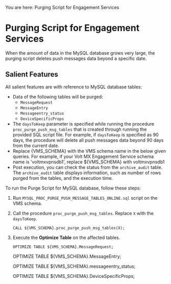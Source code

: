                            

You are here: Purging Script for Engagement Services

Purging Script for Engagement Services
======================================

When the amount of data in the MySQL database grows very large, the purging script deletes push messages data beyond a specific date.

Salient Features
----------------

All salient features are with reference to MySQL database tables:

*   Data of the following tables will be purged:
    *   `MessageRequest`
    *   `MessageEntry`
    *   `Messageentry_status`
    *   `DeviceSpecificProps`
*   The `daysToKeep` parameter is specified while running the procedure `proc_purge_push_msg_tables` that is created through running the provided SQL script file. For example, if `daysToKeep` is specified as 90 days, the procedure will delete all push messages data beyond 90 days from the current date.
*   Replace {VMS\_SCHEMA} with the VMS schema name in the below given queries. For example, if your Volt MX Engagement Service schema name is 'voltmxvpnsdb1', replace ${VMS\_SCHEMA} with voltmxvpnsdb1
*   Post execution, you can check the status from the `archive_audit` table. The `archive_audit` table displays information, such as number of rows purged from the tables, and the execution time.

To run the Purge Script for MySQL database, follow these steps:

1.  Run `MYSQL_PROC_PURGE_PUSH_MESSAGE_TABLES_ONLINE.sql` script on the VMS schema.
2.  Call the procedure `proc_purge_push_msg_tables`. Replace `X` with the `daysToKeep`.
    
    `CALL ${VMS_SCHEMA}.proc_purge_push_msg_tables(X);`
    
3.  Execute the **Optimize Table** on the affected tables.
    
    `OPTIMIZE TABLE ${VMS_SCHEMA}.MessageRequest;`
    
    OPTIMIZE TABLE ${VMS\_SCHEMA}.MessageEntry;
    
    OPTIMIZE TABLE ${VMS\_SCHEMA}.messageentry\_status;
    
    OPTIMIZE TABLE ${VMS\_SCHEMA}.DeviceSpecificProps;
